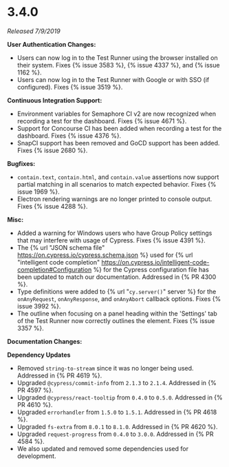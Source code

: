 # 3.4.0

*Released 7/9/2019*

**User Authentication Changes:**

- Users can now log in to the Test Runner using the browser installed on their system. Fixes {% issue 3583 %}, {% issue 4337 %}, and {% issue 1162 %}.
- Users can now log in to the Test Runner with Google or with SSO (if configured). Fixes {% issue 3519 %}.

**Continuous Integration Support:**

- Environment variables for Semaphore CI v2 are now recognized when recording a test for the dashboard. Fixes {% issue 4671 %}.
- Support for Concourse CI has been added when recording a test for the dashboard. Fixes {% issue 4376 %}.
- SnapCI support has been removed and GoCD support has been added. Fixes {% issue 2680 %}.

**Bugfixes:**

- `contain.text`, `contain.html`, and `contain.value` assertions now support partial matching in all scenarios to match expected behavior. Fixes {% issue 1969 %}.
- Electron rendering warnings are no longer printed to console output. Fixes {% issue 4288 %}.

**Misc:**

- Added a warning for Windows users who have Group Policy settings that may interfere with usage of Cypress. Fixes {% issue 4391 %}.
- The {% url "JSON schema file" https://on.cypress.io/cypress.schema.json %} used for {% url "intelligent code completion" https://on.cypress.io/intelligent-code-completion#Configuration %} for the Cypress configuration file has been updated to match our documentation. Addressed in {% PR 4300 %}.
- Type definitions were added to {% url "`cy.server()`" server %} for the `onAnyRequest`, `onAnyResponse`, and `onAnyAbort` callback options. Fixes {% issue 3992 %}.
- The outline when focusing on a panel heading within the 'Settings' tab of the Test Runner now correctly outlines the element. Fixes {% issue 3357 %}.

**Documentation Changes:**

**Dependency Updates**

- Removed `string-to-stream` since it was no longer being used. Addressed in {% PR 4619 %}.
- Upgraded `@cypress/commit-info` from `2.1.3` to `2.1.4`. Addressed in {% PR 4597 %}.
- Upgraded `@cypress/react-tooltip` from `0.4.0` to `0.5.0`. Addressed in {% PR 4610 %}.
- Upgraded `errorhandler` from `1.5.0` to `1.5.1`. Addressed in {% PR 4618 %}.
- Upgraded `fs-extra` from `8.0.1` to `8.1.0`. Addressed in {% PR 4620 %}.
- Upgraded `request-progress` from `0.4.0` to `3.0.0`. Addressed in {% PR 4584 %}.
- We also updated and removed some dependencies used for development.
